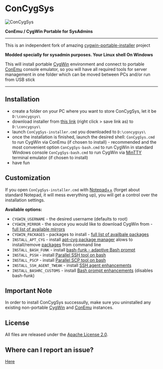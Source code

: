 # ConCygSys
![ConCygSys](https://github.com/zhubanRuban/cygwin-extras/raw/master/img/concygsys.png)

**ConEmu / CygWin Portable for SysAdmins**

-------------------

This is an independent fork of amazing [cygwin-portable-installer](https://github.com/vegardit/cygwin-portable-installer) project

**Modded specially for sysadmin purposes. Your Linux shell On Windows**

This will install portable [CygWin](https://www.cygwin.com/) environment and connect to portable [ConEmu](https://conemu.github.io/) console emulator, so you will have all required tools for server management in one folder which can be moved between PCs and/or run from USB stick

--------------------

## Installation

- create a folder on your PC where you want to store ConCygSys, let it be `D:\concygsys\`
- download installer from [this link](https://github.com/zhubanRuban/ConCygSys/archive/master.zip) (right click > save link as) to `D:\concygsys\`
- launch `ConCygSys-installer.cmd` you downloaded to `D:\concygsys\`
- once the installation is finished, launch the desired shell:
  `ConCygSys.cmd` to run CygWin via ConEmu (if chosen to install) - recommended and the most convenient option
  `ConCygSys-bash.cmd` to run CygWin in standard Windows console
  `ConCygSys-bash.cmd` to run CygWin via [MinTTY](https://mintty.github.io/) terminal emulator (if chosen to install)
- have fun

## Customization

If you open `ConCygSys-installer.cmd` with [Notepad++](https://notepad-plus-plus.org/) (forget about standard Notepad, it will mess everything up), you will get a control over the installation settings.

**Available options:**

- `CYGWIN_USERNAME` - the desired username (defaults to root)
- `CYGWIN_MIRROR` - the source you would like to download CygWin from - [full list of available mirrors](https://cygwin.com/mirrors.html)
- `CYGWIN_PACKAGES` - packages to install - [full list of availbale packages](https://cygwin.com/packages/package_list.html)
- `INSTALL_APT_CYG` - install [apt-cyg package manager](https://github.com/transcode-open/apt-cyg) alows to install/remove [packages](https://cygwin.com/packages/package_list.html) from command line
- `INSTALL_BASH_FUNK` - install [bash-funk - adaptive Bash prompt](https://github.com/vegardit/bash-funk)
- `INSTALL_PSSH` - install [Parallel SSH tool on bash](https://github.com/zhubanRuban/cygwin-extras#pssh-parallelssh)
- `INSTALL_PSCP` - install [Parallel SCP tool on bash](https://github.com/zhubanRuban/cygwin-extras#pscp-parallelscp)
- `INSTALL_SSH_AGENT_TWEAK` - install [SSH agent enhancements](https://github.com/zhubanRuban/cygwin-extras#re-use-ssh-agent)
- `INSTALL_BASHRC_CUSTOMS` - install [Bash prompt enhancements](https://github.com/zhubanRuban/cygwin-extras#custom-bashrc) (disables bash-funk)

## Important Note

In order to install ConCygSys successully, make sure you uninstalled any existing non-portable [CygWin](https://cygwin.com/faq/faq.html#faq.setup.uninstall-all) and [ConEmu](https://conemu.github.io/en/Installation.html) instances.

## License

All files are released under the [Apache License 2.0](https://github.com/vegardit/bash-funk/blob/master/LICENSE.txt).

## Where can I report an issue?

[Here](https://github.com/zhubanRuban/ConCygSys/issues)
